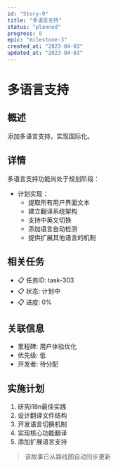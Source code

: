 ```yaml
---
id: "Story-9"
title: "多语言支持"
status: "planned"
progress: 0
epic: "milestone-3"
created_at: "2023-04-03"
updated_at: "2023-04-03"
---
```


# 多语言支持

## 概述

添加多语言支持，实现国际化。

## 详情

多语言支持功能尚处于规划阶段：

- 计划实现：
  - 提取所有用户界面文本
  - 建立翻译系统架构
  - 支持中英文切换
  - 添加语言自动检测
  - 提供扩展其他语言的机制

## 相关任务

- 📋 任务ID: task-303
- 📋 状态: 计划中
- 📋 进度: 0%

## 关联信息

- 里程碑: 用户体验优化
- 优先级: 低
- 开发者: 待分配

## 实施计划

1. 研究i18n最佳实践
2. 设计翻译文件结构
3. 开发语言切换机制
4. 实现核心功能翻译
5. 添加扩展语言支持

> 该故事已从路线图自动同步更新
